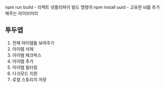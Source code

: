 npm run build - 리액트 넷플리파이 빌드 명령어
npm install uuid - 고유한 id를 추가해주는 라이브러리

## 투두앱

1. 전체 아이템들 보여주기
2. 아이템 삭제
3. 아이템 체크박스
4. 아이템 추가
5. 아이템 필터링
6. 다크모드 지원
7. 로컬 스토리지 저장
